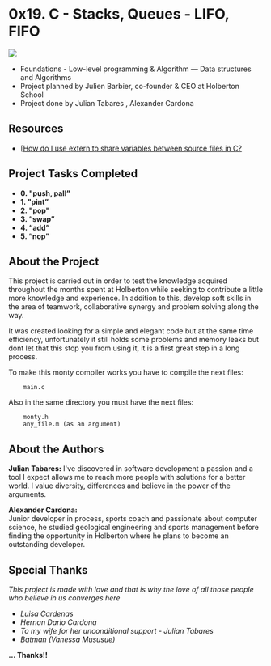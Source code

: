 # 0x19. C - Stacks, Queues - LIFO, FIFO
![](https://images-na.ssl-images-amazon.com/images/I/61uPQNrb-ML._SX439_BO1,204,203,200_.jpg)
-   Foundations - Low-level programming & Algorithm ― Data structures and Algorithms
-   Project planned by Julien Barbier, co-founder & CEO at Holberton School
-   Project done by Julian Tabares , Alexander Cardona

## **Resources**

-   [[How do I use extern to share variables between source files in C?](https://stackoverflow.com/questions/1433204/how-do-i-use-extern-to-share-variables-between-source-files)

## **Project Tasks Completed**

-   **0. "push, pall”**
-   **1. "pint”**
-   **2. "pop"**
-   **3. “swap”**
-   **4. “add”**
-   **5. “nop”**

## **About the Project**

This project is carried out in order to test the knowledge acquired throughout the months spent at Holberton while seeking to contribute a little more knowledge and experience. In addition to this, develop soft skills in the area of ​​teamwork, collaborative synergy and problem solving along the way.

It was created looking for a simple and elegant code but at the same time efficiency, unfortunately it still holds some problems and memory leaks but dont let that this stop you from using it, it is a first great step in a long process.

To make this monty compiler works you have to compile the next files:

	
		main.c


Also in the same directory you must have the next files:

		monty.h
		any_file.m (as an argument)


## **About the Authors**

**Julian Tabares:**
I've discovered in software development a passion and a tool I expect allows me to reach more people with solutions for a better world. I value diversity, differences and believe in the power of the arguments.

**Alexander Cardona:**  
Junior developer in process, sports coach and passionate about computer science, he studied geological engineering and sports management before finding the opportunity in Holberton where he plans to become an outstanding developer.

## **Special Thanks**

_This project is made with love and that is why the love of all those people who believe in us converges here_

-   _Luisa Cardenas_
-   _Hernan Dario Cardona_
-  _To my wife for her unconditional support - Julian Tabares_
- _Batman (Vanessa Mususue)_


**... Thanks!!**